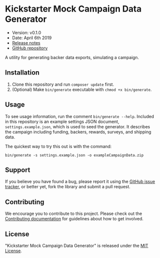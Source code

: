 # Kickstarter Mock Campaign Data Generator

- Version: v0.1.0
- Date: April 6th 2019
- [Release notes](https://github.com/pointybeard/kickstarter-mock-campaign/blob/master/CHANGELOG.md)
- [GitHub repository](https://github.com/pointybeard/kickstarter-mock-campaign)

A utility for generating backer data exports, simulating a campaign.

## Installation

1. Clone this repository and run `composer update` first.
2. (Optional) Make `bin/generate` executable with `chmod +x bin/generate`.

## Usage

To see usage information, run the comment `bin/generate --help`. Included in this repository is an example settings JSON document, `settings.example.json`, which is used to seed the generator. It describes the campaign including funding, backers, rewards, surveys, and shipping data.

The quickest way to try this out is with the command:

    bin/generate -s settings.example.json -o exampleCampaignData.zip

## Support

If you believe you have found a bug, please report it using the [GitHub issue tracker](https://github.com/pointybeard/kickstarter-mock-campaign/issues),
or better yet, fork the library and submit a pull request.

## Contributing

We encourage you to contribute to this project. Please check out the [Contributing documentation](https://github.com/pointybeard/kickstarter-mock-campaign/blob/master/CONTRIBUTING.md) for guidelines about how to get involved.

## License

"Kickstarter Mock Campaign Data Generator" is released under the [MIT License](http://www.opensource.org/licenses/MIT).
